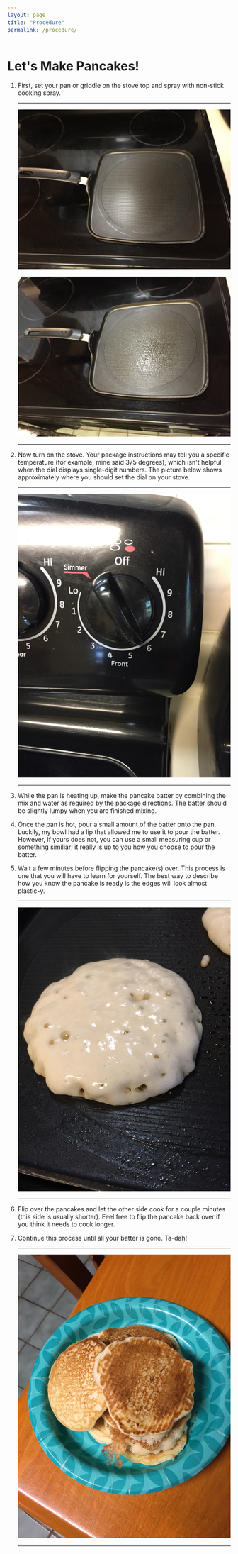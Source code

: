 ```yaml
---
layout: page
title: "Procedure"
permalink: /procedure/
---
```


# Let's Make Pancakes!

1. First, set your pan or griddle on the stove top and spray with non-stick cooking spray.

   ---
   ![Griddle](/images/griddle.jpg?raw=true)

   ![Sprayed](/images/sprayed.jpg?raw=true)
   
   ---

2. Now turn on the stove. Your package instructions may tell you a specific temperature (for example, mine said 375 degrees), which isn't helpful when the dial displays single-digit numbers. The picture below shows approximately where you should set the dial on your stove. 

   ---
   ![Temp](/images/temp.jpg?raw=true)
   
   ---

3. While the pan is heating up, make the pancake batter by combining the mix and water as required by the package directions. The batter should be slightly lumpy when you are finished mixing.

4. Once the pan is hot, pour a small amount of the batter onto the pan. Luckily, my bowl had a lip that allowed me to use it to pour the batter. However, if yours does not, you can use a small measuring cup or something similiar; it really is up to you how you choose to pour the batter.

5. Wait a few minutes before flipping the pancake(s) over. This process is one that you will have to learn for yourself. The best way to describe how you know the pancake is ready is the edges will look almost plastic-y. 

   ---
   ![time](/images/time.jpg?raw=true)
   
   ---

6. Flip over the pancakes and let the other side cook for a couple minutes (this side is usually shorter). Feel free to flip the pancake back over if you think it needs to cook longer.

7. Continue this process until all your batter is gone. Ta-dah!

   ---
   ![finish](/images/finish.jpg?raw=true)
   
   ---
